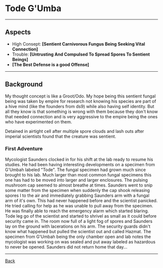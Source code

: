 # Tode G'Umba
___

## Aspects
 - High Consept: **[Sentient Carnivorous Fungus Being Seeking Vital Connection]**
 - Trouble: **[Untrusting And Compulsed To Spread Spores To Sentient Beings]**
 - **[The Best Defense is a good Offense]**

___
## Background
My thought concept is like a Groot/Odo. My hope being this sentient fungal being was taken by empire for research not knowing his species are part of a hive mind (like the founders from ds9) while also having self identity. But all they know is that something is wrong with them because they don't know that needed connection and is very aggressive to the empire being the ones who have experimented on them.

Detained in airtight cell after multiple spore clouds and lash outs after imperial scientists found that the creature was sentient.

### First Adventure
Mycologist Saunders clocked in for his  shift at the lab ready to resume his studies. He had been having interesting developments on a specimen from G'Umbah labeled "Tode". The fungal specimen had grown much since brought to his lab. Much larger than most common fungal specimens this one has had to be moved into larger and larger enclosures. The pulsing mushroom cap seemed to almost breathe at times. Saunders went to snip some matter from the specimen when suddenly the cap shook releasing spores I to the air and immediately grabbing Saunders arm with a fungal arm of it's own. This had never happened before and the scientist panicked. He tried calling for help as he was unable to pull away from the specimen. He was finally able to reach the emergency alarm which started blaring. Tode leg go of the scientist and started to shrivel as small as it could before security came in. The room now full of a light fog of spores and Saunders lay on the ground with lacerations on his arm. The security guards didn't know what happened but pulled the scientist out and called Hazmat.
The specimen from G'Umbah being the only chamber open and lab notes the mycologist was working on was sealed and put away labeled as hazardous to never be opened.
Saunders did not return home that day...

___
[Back](Players.md)